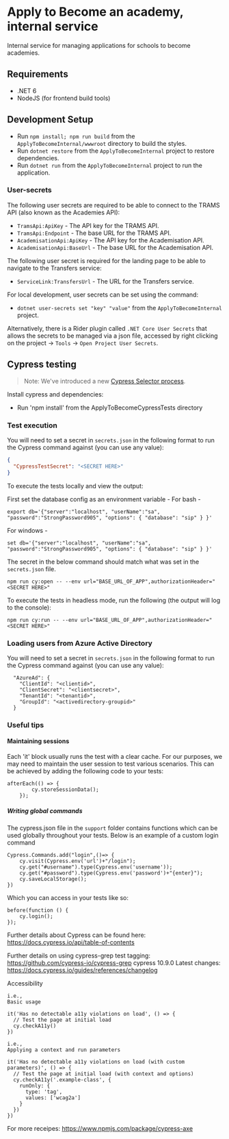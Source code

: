 # Apply to Become an academy, internal service
Internal service for managing applications for schools to become academies.

## Requirements
- .NET 6
- NodeJS (for frontend build tools)

## Development Setup

- Run `npm install; npm run build` from the `ApplyToBecomeInternal/wwwroot` directory to build the styles.
- Run `dotnet restore` from the `ApplyToBecomeInternal` project to restore dependencies.
- Run `dotnet run` from the `ApplyToBecomeInternal` project to run the application.

### User-secrets
The following user secrets are required to be able to connect to the TRAMS API (also known as the Academies API):

- `TramsApi:ApiKey` - The API key for the TRAMS API.
- `TramsApi:Endpoint` - The base URL for the TRAMS API.
- `AcademisationApi:ApiKey` - The API key for the Academisation API.
- `AcademisationApi:BaseUrl` - The base URL for the Academisation API.

The following user secret is required for the landing page to be able to navigate to the Transfers service:

- `ServiceLink:TransfersUrl` - The URL for the Transfers service.

For local development, user secrets can be set using the command:
- `dotnet user-secrets set "key" "value"` from the `ApplyToBecomeInternal` project.

Alternatively, there is a Rider plugin called `.NET Core User Secrets` that allows the secrets to be managed via a json file, accessed by right clicking on the project -> `Tools` -> `Open Project User Secrets`.

## Cypress testing

> Note: We've introduced a new [Cypress Selector process](Cypress_Selectors.md).

Install cypress and dependencies:
- Run 'npm install' from the ApplyToBecomeCypressTests directory

### Test execution
You will need to set a secret in `secrets.json` in the following format to run the Cypress command against (you can use any value):

```json
{
  "CypressTestSecret": "<SECRET HERE>"
}
```

To execute the tests locally and view the output:

First set the database config as an environment variable -
For bash -
```
export db='{"server":"localhost", "userName":"sa", "password":"StrongPassword905", "options": { "database": "sip" } }'
```
For windows -
```
set db='{"server":"localhost", "userName":"sa", "password":"StrongPassword905", "options": { "database": "sip" } }'
```

The secret in the below command should match what was set in the `secrets.json` file.
```
npm run cy:open -- --env url="BASE_URL_OF_APP",authorizationHeader="<SECRET HERE>"
```

To execute the tests in headless mode, run the following (the output will log to the console):

```
npm run cy:run -- --env url="BASE_URL_OF_APP",authorizationHeader="<SECRET HERE>"
```

### Loading users from Azure Active Directory
You will need to set a secret in `secrets.json` in the following format to run the Cypress command against (you can use any value):

```
  "AzureAd": {
    "ClientId": "<clientid>",
    "ClientSecret": "<clientsecret>",
    "TenantId": "<tenantid>",
    "GroupId": "<activedirectory-groupid>"
  }
```

### Useful tips

#### Maintaining sessions
Each 'it' block usually runs the test with a clear cache. For our purposes, we may need to maintain the user session to test various scenarios. This can be achieved by adding the following code to your tests:

```
afterEach(() => {
		cy.storeSessionData();
	});
```

##### Writing global commands
The cypress.json file in the `support` folder contains functions which can be used globally throughout your tests. Below is an example of a custom login command

```
Cypress.Commands.add("login",()=> {
	cy.visit(Cypress.env('url')+"/login");
	cy.get("#username").type(Cypress.env('username'));
	cy.get("#password").type(Cypress.env('password')+"{enter}");
	cy.saveLocalStorage();
})

```

Which you can access in your tests like so:

```
before(function () {
	cy.login();
});
```

Further details about Cypress can be found here: https://docs.cypress.io/api/table-of-contents


Further details on using cypress-grep test tagging: https://github.com/cypress-io/cypress-grep
cypress 10.9.0 Latest changes: https://docs.cypress.io/guides/references/changelog

Accessibility
```
i.e.,
Basic usage

it('Has no detectable a11y violations on load', () => {
  // Test the page at initial load
  cy.checkA11y()
})
```
```
i.e.,
Applying a context and run parameters

it('Has no detectable a11y violations on load (with custom parameters)', () => {
  // Test the page at initial load (with context and options)
  cy.checkA11y('.example-class', {
    runOnly: {
      type: 'tag',
      values: ['wcag2a']
    }
  })
})
```
For more receipes: https://www.npmjs.com/package/cypress-axe
